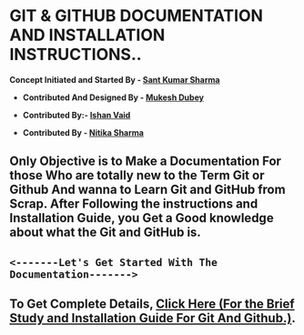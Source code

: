 # **GIT & GITHUB DOCUMENTATION AND INSTALLATION INSTRUCTIONS..**

**Concept Initiated and Started By - [Sant Kumar Sharma](https://github.com/santk97)**


* **Contributed And Designed By - [Mukesh Dubey](https://github.com/MukeshDubey1420)**

* **Contributed By:- [Ishan Vaid](https://github.com/Ishanvaid9)**

* **Contributed By - [Nitika Sharma](https://github.com/nitikasharma9)**

## Only Objective is to Make a Documentation For those Who are totally new to the Term Git or Github And wanna to Learn Git and GitHub from Scrap. After Following the instructions and Installation Guide, you Get a Good knowledge about what the Git and GitHub is.

## `<-------Let's Get Started With The Documentation------->`

## **To Get Complete Details, [Click Here (For the Brief Study and Installation Guide For Git And Github.)](git.md).**
